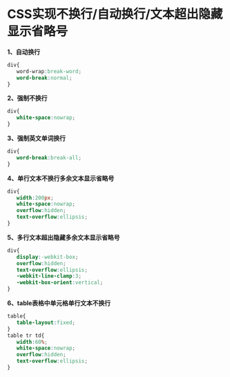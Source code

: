 # CSS实现不换行/自动换行/文本超出隐藏显示省略号

**1、自动换行**

```css
div{
   word-wrap:break-word;
   word-break:normal;
}
```

**2、强制不换行**

```css
div{
   white-space:nowrap;
}
```

**3、强制英文单词换行**

```css
div{
   word-break:break-all;
}
```

**4、单行文本不换行多余文本显示省略号**

```css
div{
   width:200px;
   white-space:nowrap;
   overflow:hidden;
   text-overflow:ellipsis;
}
```

**5、多行文本超出隐藏多余文本显示省略号**

```css
div{
   display:-webkit-box;
   overflow:hidden;
   text-overflow:ellipsis;
   -webkit-line-clamp:3;
   -webkit-box-orient:vertical;
}
```

**6、table表格中单元格单行文本不换行**

```css
table{
   table-layout:fixed;
}
table tr td{
   width:60%;
   white-space:nowrap;
   overflow:hidden;
   text-overflow:ellipsis;
}
```
